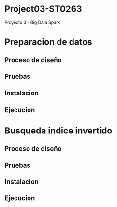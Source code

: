 # Project03-ST0263
Proyecto 3 - Big Data Spark

# Preparacion de datos

## Proceso de diseño



## Pruebas

## Instalacion

## Ejecucion

# Busqueda indice invertido

## Proceso de diseño

## Pruebas

## Instalacion

## Ejecucion